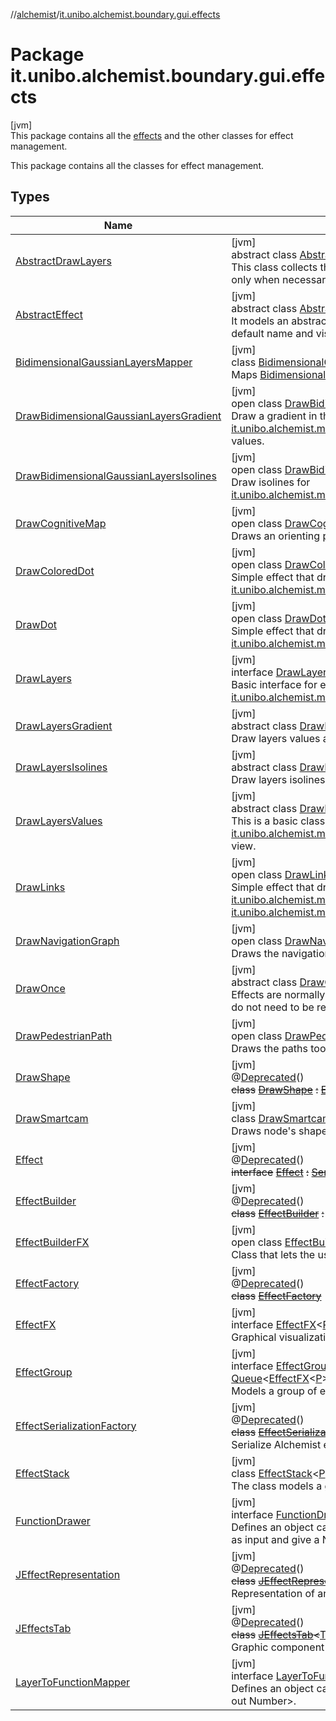 //[alchemist](../../index.md)/[it.unibo.alchemist.boundary.gui.effects](index.md)

# Package it.unibo.alchemist.boundary.gui.effects

[jvm]\
This package contains all the [effects](-effect-f-x/index.md) and the other classes for effect management.

This package contains all the classes for effect management.

## Types

| Name | Summary |
|---|---|
| [AbstractDrawLayers](-abstract-draw-layers/index.md) | [jvm]<br>abstract class [AbstractDrawLayers](-abstract-draw-layers/index.md) : [DrawOnce](-draw-once/index.md), [DrawLayers](-draw-layers/index.md)<br>This class collects the following responsibilities: - it manages to draw layers only when necessary (as the apply method will be called for every node). |
| [AbstractEffect](-abstract-effect/index.md) | [jvm]<br>abstract class [AbstractEffect](-abstract-effect/index.md)<[P](-abstract-effect/index.md) : [Position2D](../it.unibo.alchemist.model.interfaces/-position2-d/index.md)<out [P](../it.unibo.alchemist.boundary.monitor/-f-x-step-monitor/index.md)>?> : [EffectFX](-effect-f-x/index.md)<[P](../it.unibo.alchemist.boundary.monitor/-f-x-step-monitor/index.md)> <br>It models an abstract implementation of the [effect](-effect-f-x/index.md) interface, implementing default name and visibility properties. |
| [BidimensionalGaussianLayersMapper](-bidimensional-gaussian-layers-mapper/index.md) | [jvm]<br>class [BidimensionalGaussianLayersMapper](-bidimensional-gaussian-layers-mapper/index.md) : [LayerToFunctionMapper](-layer-to-function-mapper/index.md)<br>Maps [BidimensionalGaussianLayer](../it.unibo.alchemist.model.implementations.layers/-bidimensional-gaussian-layer/index.md)s, it ignores any other layer. |
| [DrawBidimensionalGaussianLayersGradient](-draw-bidimensional-gaussian-layers-gradient/index.md) | [jvm]<br>open class [DrawBidimensionalGaussianLayersGradient](-draw-bidimensional-gaussian-layers-gradient/index.md) : [DrawLayersGradient](-draw-layers-gradient/index.md)<br>Draw a gradient in the background of the gui for [it.unibo.alchemist.model.implementations.layers.BidimensionalGaussianLayer](../it.unibo.alchemist.model.implementations.layers/-bidimensional-gaussian-layer/index.md)s values. |
| [DrawBidimensionalGaussianLayersIsolines](-draw-bidimensional-gaussian-layers-isolines/index.md) | [jvm]<br>open class [DrawBidimensionalGaussianLayersIsolines](-draw-bidimensional-gaussian-layers-isolines/index.md) : [DrawLayersIsolines](-draw-layers-isolines/index.md)<br>Draw isolines for [it.unibo.alchemist.model.implementations.layers.BidimensionalGaussianLayer](../it.unibo.alchemist.model.implementations.layers/-bidimensional-gaussian-layer/index.md)s. |
| [DrawCognitiveMap](-draw-cognitive-map/index.md) | [jvm]<br>open class [DrawCognitiveMap](-draw-cognitive-map/index.md) : [DrawOnce](-draw-once/index.md)<br>Draws an orienting pedestrian' cognitive map. |
| [DrawColoredDot](-draw-colored-dot/index.md) | [jvm]<br>open class [DrawColoredDot](-draw-colored-dot/index.md)<[P](-draw-colored-dot/index.md) : [Position2D](../it.unibo.alchemist.model.interfaces/-position2-d/index.md)<out [P](../it.unibo.alchemist.boundary.monitor/-f-x-step-monitor/index.md)>?> : [DrawDot](-draw-dot/index.md)<[P](../it.unibo.alchemist.boundary.monitor/-f-x-step-monitor/index.md)> <br>Simple effect that draws a colored dot for each [it.unibo.alchemist.model.interfaces.Node](../it.unibo.alchemist.model.interfaces/-node/index.md). |
| [DrawDot](-draw-dot/index.md) | [jvm]<br>open class [DrawDot](-draw-dot/index.md)<[P](-draw-dot/index.md) : [Position2D](../it.unibo.alchemist.model.interfaces/-position2-d/index.md)<out [P](../it.unibo.alchemist.boundary.monitor/-f-x-step-monitor/index.md)>?> : [AbstractEffect](-abstract-effect/index.md)<[P](../it.unibo.alchemist.boundary.monitor/-f-x-step-monitor/index.md)> <br>Simple effect that draws a black dot for each [it.unibo.alchemist.model.interfaces.Node](../it.unibo.alchemist.model.interfaces/-node/index.md). |
| [DrawLayers](-draw-layers/index.md) | [jvm]<br>interface [DrawLayers](-draw-layers/index.md) : [Effect](-effect/index.md)<br>Basic interface for every effect that draws something related to [it.unibo.alchemist.model.interfaces.Layer](../it.unibo.alchemist.model.interfaces/-layer/index.md)s. |
| [DrawLayersGradient](-draw-layers-gradient/index.md) | [jvm]<br>abstract class [DrawLayersGradient](-draw-layers-gradient/index.md) : [DrawLayersValues](-draw-layers-values/index.md)<br>Draw layers values as background in the gui. |
| [DrawLayersIsolines](-draw-layers-isolines/index.md) | [jvm]<br>abstract class [DrawLayersIsolines](-draw-layers-isolines/index.md) : [DrawLayersValues](-draw-layers-values/index.md)<br>Draw layers isolines. |
| [DrawLayersValues](-draw-layers-values/index.md) | [jvm]<br>abstract class [DrawLayersValues](-draw-layers-values/index.md) : [AbstractDrawLayers](-abstract-draw-layers/index.md), [FunctionDrawer](-function-drawer/index.md)<br>This is a basic class for all the effects meant to draw [it.unibo.alchemist.model.interfaces.Layer](../it.unibo.alchemist.model.interfaces/-layer/index.md)s values in different points of the view. |
| [DrawLinks](-draw-links/index.md) | [jvm]<br>open class [DrawLinks](-draw-links/index.md)<[P](-draw-links/index.md) : [Position2D](../it.unibo.alchemist.model.interfaces/-position2-d/index.md)<out [P](../it.unibo.alchemist.boundary.monitor/-f-x-step-monitor/index.md)>?> : [AbstractEffect](-abstract-effect/index.md)<[P](../it.unibo.alchemist.boundary.monitor/-f-x-step-monitor/index.md)> <br>Simple effect that draws a black line for each [it.unibo.alchemist.model.interfaces.Node](../it.unibo.alchemist.model.interfaces/-node/index.md) in a [it.unibo.alchemist.model.interfaces.Neighborhood](../it.unibo.alchemist.model.interfaces/-neighborhood/index.md). |
| [DrawNavigationGraph](-draw-navigation-graph/index.md) | [jvm]<br>open class [DrawNavigationGraph](-draw-navigation-graph/index.md) : [DrawOnce](-draw-once/index.md)<br>Draws the navigation graph of an [ImageEnvironmentWithGraph](../it.unibo.alchemist.model.implementations.environments/-image-environment-with-graph/index.md). |
| [DrawOnce](-draw-once/index.md) | [jvm]<br>abstract class [DrawOnce](-draw-once/index.md) : [Effect](-effect/index.md)<br>Effects are normally applied for each node, this is a base class for effects that do not need to be redrawn for each node. |
| [DrawPedestrianPath](-draw-pedestrian-path/index.md) | [jvm]<br>open class [DrawPedestrianPath](-draw-pedestrian-path/index.md) : [DrawOnce](-draw-once/index.md)<br>Draws the paths took by pedestrians. |
| [DrawShape](-draw-shape/index.md) | [jvm]<br>@[Deprecated](https://docs.oracle.com/javase/8/docs/api/java/lang/Deprecated.html)()<br>~~class~~ [~~DrawShape~~](-draw-shape/index.md) ~~:~~ [~~Effect~~](-effect/index.md) |
| [DrawSmartcam](-draw-smartcam/index.md) | [jvm]<br>class [DrawSmartcam](-draw-smartcam/index.md) : [Effect](-effect/index.md)<br>Draws node's shapes and cameras' fields of view. |
| [Effect](-effect/index.md) | [jvm]<br>@[Deprecated](https://docs.oracle.com/javase/8/docs/api/java/lang/Deprecated.html)()<br>~~interface~~ [~~Effect~~](-effect/index.md) ~~:~~ [~~Serializable~~](https://docs.oracle.com/javase/8/docs/api/java/io/Serializable.html) |
| [EffectBuilder](-effect-builder/index.md) | [jvm]<br>@[Deprecated](https://docs.oracle.com/javase/8/docs/api/java/lang/Deprecated.html)()<br>~~class~~ [~~EffectBuilder~~](-effect-builder/index.md) ~~:~~ [~~JFrame~~](https://docs.oracle.com/javase/8/docs/api/javax/swing/JFrame.html)~~,~~ [~~ActionListener~~](https://docs.oracle.com/javase/8/docs/api/java/awt/event/ActionListener.html) |
| [EffectBuilderFX](-effect-builder-f-x/index.md) | [jvm]<br>open class [EffectBuilderFX](-effect-builder-f-x/index.md)<br>Class that lets the user choose the effect from all it can find. |
| [EffectFactory](-effect-factory/index.md) | [jvm]<br>@[Deprecated](https://docs.oracle.com/javase/8/docs/api/java/lang/Deprecated.html)()<br>~~class~~ [~~EffectFactory~~](-effect-factory/index.md) |
| [EffectFX](-effect-f-x/index.md) | [jvm]<br>interface [EffectFX](-effect-f-x/index.md)<[P](-effect-f-x/index.md) : [Position2D](../it.unibo.alchemist.model.interfaces/-position2-d/index.md)<out [P](../it.unibo.alchemist.boundary.monitor/-f-x-step-monitor/index.md)>?> : [Serializable](https://docs.oracle.com/javase/8/docs/api/java/io/Serializable.html)<br>Graphical visualization of something happening in the environment. |
| [EffectGroup](-effect-group/index.md) | [jvm]<br>interface [EffectGroup](-effect-group/index.md)<[P](-effect-group/index.md) : [Position2D](../it.unibo.alchemist.model.interfaces/-position2-d/index.md)<out [P](../it.unibo.alchemist.boundary.monitor/-f-x-step-monitor/index.md)>?> : [Serializable](https://docs.oracle.com/javase/8/docs/api/java/io/Serializable.html), [Queue](https://docs.oracle.com/javase/8/docs/api/java/util/Queue.html)<[EffectFX](-effect-f-x/index.md)<[P](../it.unibo.alchemist.boundary.monitor/-f-x-step-monitor/index.md)>> , [EffectFX](-effect-f-x/index.md)<[P](../it.unibo.alchemist.boundary.monitor/-f-x-step-monitor/index.md)> <br>Models a group of effects. |
| [EffectSerializationFactory](-effect-serialization-factory/index.md) | [jvm]<br>@[Deprecated](https://docs.oracle.com/javase/8/docs/api/java/lang/Deprecated.html)()<br>~~class~~ [~~EffectSerializationFactory~~](-effect-serialization-factory/index.md)<br>Serialize Alchemist effects from/to file in human readable format. |
| [EffectStack](-effect-stack/index.md) | [jvm]<br>class [EffectStack](-effect-stack/index.md)<[P](-effect-stack/index.md) : [Position2D](../it.unibo.alchemist.model.interfaces/-position2-d/index.md)<out [P](../it.unibo.alchemist.boundary.monitor/-f-x-step-monitor/index.md)>?> : [EffectGroup](-effect-group/index.md)<[P](../it.unibo.alchemist.boundary.monitor/-f-x-step-monitor/index.md)> <br>The class models a group of effects, stored as a stack. |
| [FunctionDrawer](-function-drawer/index.md) | [jvm]<br>interface [FunctionDrawer](-function-drawer/index.md)<br>Defines an object capable of drawing functions that take a Position of type P as input and give a Number as output. |
| [JEffectRepresentation](-j-effect-representation/index.md) | [jvm]<br>@[Deprecated](https://docs.oracle.com/javase/8/docs/api/java/lang/Deprecated.html)()<br>~~class~~ [~~JEffectRepresentation~~](-j-effect-representation/index.md)~~<~~[T](-j-effect-representation/index.md)~~>~~ ~~:~~ [~~JTapeFeatureStack~~](../it.unibo.alchemist.boundary.gui.tape/-j-tape-feature-stack/index.md)~~,~~ [~~ItemSelectable~~](https://docs.oracle.com/javase/8/docs/api/java/awt/ItemSelectable.html)<br>Representation of an [Effect](-effect/index.md). |
| [JEffectsTab](-j-effects-tab/index.md) | [jvm]<br>@[Deprecated](https://docs.oracle.com/javase/8/docs/api/java/lang/Deprecated.html)()<br>~~class~~ [~~JEffectsTab~~](-j-effects-tab/index.md)~~<~~[T](-j-effects-tab/index.md)~~>~~ ~~:~~ [~~JTapeTab~~](../it.unibo.alchemist.boundary.gui.tape/-j-tape-tab/index.md)~~,~~ [~~ItemListener~~](https://docs.oracle.com/javase/8/docs/api/java/awt/event/ItemListener.html)<br>Graphic component to handle effects. |
| [LayerToFunctionMapper](-layer-to-function-mapper/index.md) | [jvm]<br>interface [LayerToFunctionMapper](-layer-to-function-mapper/index.md)<br>Defines an object capable of mapping a Layer<T, P> to a Function<* in P, * out Number>. |
